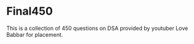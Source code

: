 # Final450
This is a collection of 450 questions on DSA provided by youtuber Love Babbar for placement.

